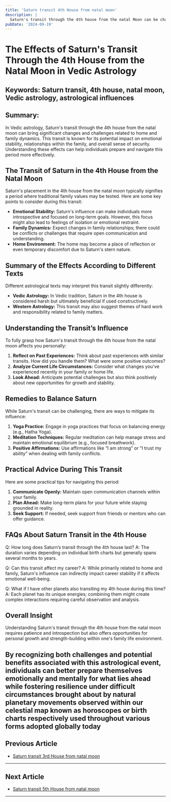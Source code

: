 ```yaml
---
title: 'Saturn transit 4th House from natal moon'
description: |
  Saturn's transit through the 4th house from the natal Moon can be challenging, bringing about separation from loved ones, health issues, and financial losses. This period may also involve mental stress, fear, and obstacles in daily life.
pubDate: '2024-09-19'
---
```


# The Effects of Saturn's Transit Through the 4th House from the Natal Moon in Vedic Astrology

## Keywords: Saturn transit, 4th house, natal moon, Vedic astrology, astrological influences

## Summary:
In Vedic astrology, Saturn's transit through the 4th house from the natal moon can bring significant changes and challenges related to home and family dynamics. This transit is known for its potential impact on emotional stability, relationships within the family, and overall sense of security. Understanding these effects can help individuals prepare and navigate this period more effectively.

## The Transit of Saturn in the 4th House from the Natal Moon

Saturn's placement in the 4th house from the natal moon typically signifies a period where traditional family values may be tested. Here are some key points to consider during this transit:

- **Emotional Stability:** Saturn's influence can make individuals more introspective and focused on long-term goals. However, this focus might also lead to feelings of isolation or emotional restraint.
- **Family Dynamics:** Expect changes in family relationships; there could be conflicts or challenges that require open communication and understanding.
- **Home Environment:** The home may become a place of reflection or even temporary discomfort due to Saturn's stern nature.

## Summary of the Effects According to Different Texts

Different astrological texts may interpret this transit slightly differently:

- **Vedic Astrology:** In Vedic tradition, Saturn in the 4th house is considered harsh but ultimately beneficial if used constructively.
- **Western Astrology:** This transit may also suggest themes of hard work and responsibility related to family matters.

## Understanding the Transit’s Influence

To fully grasp how Saturn's transit through the 4th house from the natal moon affects you personally:

1. **Reflect on Past Experiences:** Think about past experiences with similar transits. How did you handle them? What were some positive outcomes?
2. **Analyze Current Life Circumstances:** Consider what changes you've experienced recently in your family or home life.
3. **Look Ahead:** Anticipate potential challenges but also think positively about new opportunities for growth and stability.

## Remedies to Balance Saturn

While Saturn's transit can be challenging, there are ways to mitigate its influence:

1. **Yoga Practice:** Engage in yoga practices that focus on balancing energy (e.g., Hatha Yoga).
2. **Meditation Techniques:** Regular meditation can help manage stress and maintain emotional equilibrium (e.g., focused breathwork).
3. **Positive Affirmations:** Use affirmations like “I am strong” or “I trust my ability” when dealing with family conflicts.

## Practical Advice During This Transit

Here are some practical tips for navigating this period:

1. **Communicate Openly:** Maintain open communication channels within your family.
2. **Plan Ahead:** Make long-term plans for your future while staying grounded in reality.
3. **Seek Support:** If needed, seek support from friends or mentors who can offer guidance.

## FAQs About Saturn Transit in the 4th House

Q: How long does Saturn’s transit through the 4th house last?
A: The duration varies depending on individual birth charts but generally spans several months to years.

Q: Can this transit affect my career?
A: While primarily related to home and family, Saturn's influence can indirectly impact career stability if it affects emotional well-being.

Q: What if I have other planets also transiting my 4th house during this time?
A: Each planet has its unique energies; combining them might create complex interactions requiring careful observation and analysis.

## Overall Insight

Understanding Saturn's transit through the 4th house from the natal moon requires patience and introspection but also offers opportunities for personal growth and strength-building within one's family life environment.

By recognizing both challenges and potential benefits associated with this astrological event, individuals can better prepare themselves emotionally and mentally for what lies ahead while fostering resilience under difficult circumstances brought about by natural planetary movements observed within our celestial map known as horoscopes or birth charts respectively used throughout various forms adopted globally today
---

## Previous Article
- [Saturn transit 3rd House from natal moon](200703_Saturn_transit_3rd_House_from_natal_moon.md)

---

## Next Article
- [Saturn transit 5th House from natal moon](200705_Saturn_transit_5th_House_from_natal_moon.md)

---
